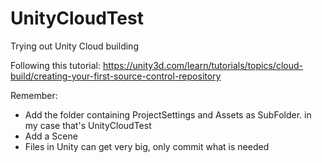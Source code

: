 # UnityCloudTest
Trying out Unity Cloud building

Following this tutorial: https://unity3d.com/learn/tutorials/topics/cloud-build/creating-your-first-source-control-repository

Remember:
* Add the folder containing ProjectSettings and Assets as SubFolder.
in my case that's UnityCloudTest
* Add a Scene
* Files in Unity can get very big, only commit what is needed